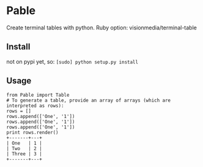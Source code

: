 Pable
=====
Create terminal tables with python.
Ruby option: visionmedia/terminal-table

Install
-------
not on pypi yet, so:
`[sudo] python setup.py install`

Usage
-----
```
from Pable import Table
# To generate a table, provide an array of arrays (which are interpreted as rows):
rows = []
rows.append(['One', '1'])
rows.append(['One', '1'])
rows.append(['One', '1'])
print rows.render()
+-------+---+
| One   | 1 |
| Two   | 2 |
| Three | 3 |
+-------+---+
```
